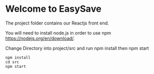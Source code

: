 # Welcome to EasySave


The project folder contains our Reactjs front end.

You will need to install node.js in order to use npm https://nodejs.org/en/download/.

Change Directory into project/src and run npm install
then npm start
```
npm install
cd src
npm start

```


